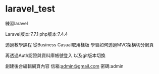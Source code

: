 # laravel_test
練習laravel

Laravel版本:7.7.1
php版本:7.4.4

透過教學課程
從Business Casual取用樣板
學習如何透過MVC架構切分網頁

再透過Auth認證與資料庫帳號登入
以及git版本切換

創建後台編輯網頁內容
信箱:admin@gmail.com
密碼:admin
